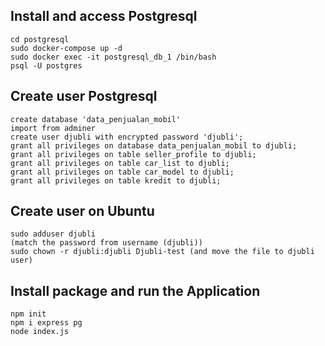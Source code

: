## Install and access Postgresql
```
cd postgresql
sudo docker-compose up -d
sudo docker exec -it postgresql_db_1 /bin/bash
psql -U postgres
```
## Create user Postgresql
```
create database 'data_penjualan_mobil'
import from adminer
create user djubli with encrypted password 'djubli';
grant all privileges on database data_penjualan_mobil to djubli;
grant all privileges on table seller_profile to djubli;
grant all privileges on table car_list to djubli;
grant all privileges on table car_model to djubli;
grant all privileges on table kredit to djubli;
```

## Create user on Ubuntu
```
sudo adduser djubli
(match the password from username (djubli))
sudo chown -r djubli:djubli Djubli-test (and move the file to djubli user)
```

## Install package and run the Application
```
npm init
npm i express pg
node index.js
```